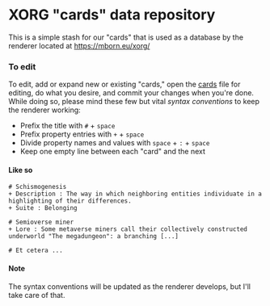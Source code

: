 # XORG "cards" data repository

This is a simple stash for our "cards" that is used as a database by the renderer located at https://mborn.eu/xorg/

### To edit
To edit, add or expand new or existing "cards," open the [cards](https://github.com/XORGanon/cards/edit/main/cards) file for editing, do what you desire, and commit your changes when you're done. While doing so, please mind these few but vital _syntax conventions_ to keep the renderer working:

* Prefix the title with `#` + `space`
* Prefix property entries with `+` + `space`
* Divide property names and values with `space` + `:` + `space`
* Keep one empty line between each "card" and the next

#### Like so
    # Schismogenesis
    + Description : The way in which neighboring entities individuate in a highlighting of their differences.
    + Suite : Belonging
    
    # Semioverse miner
    + Lore : Some metaverse miners call their collectively constructed underworld "The megadungeon": a branching [...]
            
    # Et cetera ...

#### Note
The syntax conventions will be updated as the renderer develops, but I'll take care of that.


